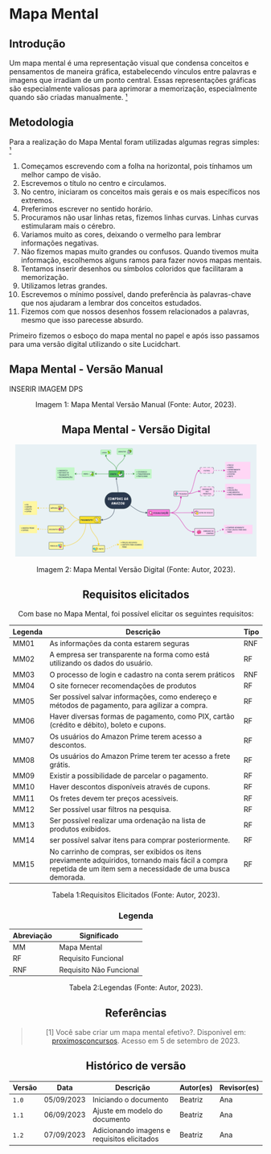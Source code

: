 # Mapa Mental

## Introdução

Um mapa mental é uma representação visual que condensa conceitos e pensamentos de maneira gráfica, estabelecendo vínculos entre palavras e imagens que irradiam de um ponto central. Essas representações gráficas são especialmente valiosas para aprimorar a memorização, especialmente quando são criadas manualmente. [¹](#ancora)

## Metodologia

Para a realização do Mapa Mental foram utilizadas algumas regras simples: [¹](#ancora)

1. Começamos escrevendo com a folha na horizontal, pois tínhamos um melhor campo de visão.
2. Escrevemos o título no centro e circulamos.
3. No centro, iniciaram os conceitos mais gerais e os mais específicos nos extremos.
4. Preferimos escrever no sentido horário.
5. Procuramos não usar linhas retas, fizemos linhas curvas. Linhas curvas estimularam mais o cérebro.
6. Variamos muito as cores, deixando o vermelho para lembrar informações negativas.
7. Não fizemos mapas muito grandes ou confusos. Quando tivemos muita informação, escolhemos alguns ramos para fazer novos mapas mentais.
8. Tentamos inserir desenhos ou símbolos coloridos que facilitaram a memorização.
9. Utilizamos letras grandes. 
11. Escrevemos o mínimo possível, dando preferência às palavras-chave que nos ajudaram a lembrar dos conceitos estudados.
12. Fizemos com que nossos desenhos fossem relacionados a palavras, mesmo que isso parecesse absurdo. 

Primeiro fizemos o esboço do mapa mental no papel e após isso passamos para uma versão digital utilizando o site Lucidchart.

## Mapa Mental - Versão Manual
INSERIR IMAGEM DPS

<div style="text-align: center">
<p> Imagem 1: Mapa Mental Versão Manual (Fonte: Autor, 2023).</p>
</div>
<center>

## Mapa Mental - Versão Digital

  <div align="center">
    <img src="../../../assets/MapaMental.png" style="width:50vw"/>
    <p> Imagem 2: Mapa Mental Versão Digital (Fonte: Autor, 2023).</a></p> 
</div>

## Requisitos elicitados

Com base no Mapa Mental, foi possível elicitar os seguintes requisitos:

| Legenda | Descrição                                                                                      | Tipo |
| ------- | ---------------------------------------------------------------------------------------------- | ---- |
| MM01   | As informações da conta estarem seguras                                                          | RNF |
| MM02   | A empresa ser transparente na forma como está utilizando os dados do usuário.                    | RF  |
| MM03   | O processo de login e cadastro na conta serem práticos                                           | RNF |
| MM04   | O site fornecer recomendações de produtos                                                        | RF  |
| MM05   | Ser possível salvar informações, como endereço e métodos de pagamento, para agilizar a compra.   | RF  |
| MM06   | Haver diversas formas de pagamento, como PIX, cartão (crédito e débito), boleto e cupons.        | RF  |
| MM07   | Os usuários do Amazon Prime terem acesso a descontos.                                            | RF  |
| MM08   | Os usuários do Amazon Prime terem ter acesso a frete grátis.                                     | RF  |
| MM09   | Existir a possibilidade de parcelar o pagamento.                                                 | RF  |
| MM10   | Haver descontos disponíveis através de cupons.                                                   | RF  |
| MM11   | Os fretes devem ter preços acessíveis.                                                           | RF  |
| MM12   | Ser possível usar filtros na pesquisa.                                                           | RF  |
| MM13   | Ser possível realizar uma ordenação na lista de produtos exibidos.                               | RF  |
| MM14   | ser possível salvar itens para comprar posteriormente.                                           | RF  |
| MM15   | No carrinho de compras, ser exibidos os itens previamente adquiridos, tornando mais fácil a compra repetida de um item sem a necessidade de uma busca demorada.                | RF  |

</center>

<div style="text-align: center">
<p> Tabela 1:Requisitos Elicitados (Fonte: Autor, 2023).</p>
</div>

<center>

### Legenda
| Abreviação | Significado             |
| ---------- | ----------------------- |
| MM         | Mapa Mental             |
| RF         | Requisito Funcional     |
| RNF        | Requisito Não Funcional |
</center>

<div style="text-align: center">
<p> Tabela 2:Legendas (Fonte: Autor, 2023).</p>
</div>
<center>


## Referências

> [1] Você sabe criar um mapa mental efetivo?. Disponivel em: [proximosconcursos](https://www.proximosconcursos.com/mapa-mental-efetivo/). Acesso em 5 de setembro de 2023.
> 

## Histórico de versão

| Versão | Data       | Descrição             | Autor(es) | Revisor(es) |
| ------ | ---------- | --------------------- | --------- | ----------- |
| `1.0`  | 05/09/2023 | Iniciando o documento | Beatriz   | Ana      |
| `1.1`  | 06/09/2023 | Ajuste em modelo do documento | Beatriz   | Ana      |
| `1.2`  | 07/09/2023 | Adicionando imagens e requisitos elicitados | Beatriz   | Ana      |

